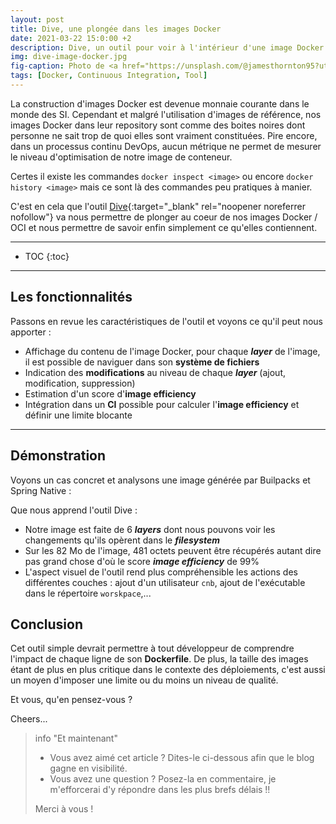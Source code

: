 ```yaml
---
layout: post
title: Dive, une plongée dans les images Docker
date: 2021-03-22 15:0:00 +2
description: Dive, un outil pour voir à l'intérieur d'une image Docker. Il permet d'explorer une image docker, le contenu des couches et de découvrir les moyens de réduire la taille de votre image Docker / OCI.  
img: dive-image-docker.jpg
fig-caption: Photo de <a href="https://unsplash.com/@jamesthornton95?utm_source=unsplash&utm_medium=referral&utm_content=creditCopyText">James Thornton</a> sur <a href="https://unsplash.com//s/photos/diving?utm_source=unsplash&utm_medium=referral&utm_content=creditCopyText">Unsplash</a>
tags: [Docker, Continuous Integration, Tool]
---
```


La construction d'images Docker est devenue monnaie courante dans le monde des SI. Cependant et malgré l'utilisation d'images de référence, nos images Docker dans leur repository sont comme des boites noires dont personne ne sait trop de quoi elles sont vraiment constituées. Pire encore, dans un processus continu DevOps, aucun métrique ne permet de mesurer le niveau d'optimisation de notre image de conteneur.

Certes il existe les commandes `docker inspect <image>` ou encore `docker history <image>` mais ce sont là des commandes peu pratiques à manier.

C'est en cela que l'outil [Dive](https://github.com/wagoodman/dive){:target="_blank" rel="noopener noreferrer nofollow"} va nous permettre de plonger au coeur de nos images Docker / OCI et nous permettre de savoir enfin simplement ce qu'elles contiennent. 


<hr class="hr-text" data-content="Plan">

* TOC
{:toc}

<hr class="hr-text" data-content="Fonctionnalités">

## Les fonctionnalités

Passons en revue les caractéristiques de l'outil et voyons ce qu'il peut nous apporter :  

- Affichage du contenu de l'image Docker, pour chaque ***layer*** de l'image, il est possible de naviguer dans son **système de fichiers** 
- Indication des **modifications** au niveau de chaque ***layer*** (ajout, modification, suppression)
- Estimation d'un score d'**image efficiency**
- Intégration dans un **CI** possible pour calculer l'**image efficiency** et définir une limite blocante

<hr class="hr-text" data-content="Démo">

## Démonstration 

Voyons un cas concret et analysons une image générée par Builpacks et Spring Native : 

<script id="asciicast-ra66cmrst0hNBQ9hngDpbaMUl" src="https://asciinema.org/a/ra66cmrst0hNBQ9hngDpbaMUl.js" async></script>

Que nous apprend l'outil Dive :
- Notre image est faite de 6 ***layers*** dont nous pouvons voir les changements qu'ils opèrent dans le ***filesystem***
- Sur les 82 Mo de l'image, 481 octets peuvent être récupérés autant dire pas grand chose d'où le score ***image efficiency*** de 99%
- L'aspect visuel de l'outil rend plus compréhensible les actions des différentes couches : ajout d'un utilisateur `cnb`, ajout de l'exécutable dans le répertoire `worskpace`,...


## Conclusion

Cet outil simple devrait permettre à tout développeur de comprendre l'impact de chaque ligne de son **Dockerfile**. De plus, la taille des images étant de plus en plus critique dans le contexte des déploiements, c'est aussi un moyen d'imposer une limite ou du moins un niveau de qualité.

Et vous, qu'en pensez-vous ?

Cheers...

> info "Et maintenant"
> * Vous avez aimé cet article ? Dites-le ci-dessous afin que le blog gagne en visibilité.
> * Vous avez une question ? Posez-la en commentaire, je m'efforcerai d'y répondre dans les plus brefs délais !!
> 
> Merci à vous !
>
